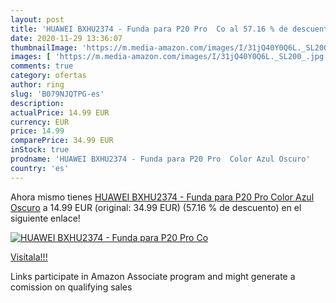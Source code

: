 ```yaml
---
layout: post
title: 'HUAWEI BXHU2374 - Funda para P20 Pro  Co al 57.16 % de descuento'
date: 2020-11-29 13:36:07
thumbnailImage: 'https://m.media-amazon.com/images/I/31jQ40Y0Q6L._SL200_.jpg'
images: [ 'https://m.media-amazon.com/images/I/31jQ40Y0Q6L._SL200_.jpg' ]
comments: true
category: ofertas
author: ring
slug: 'B079NJQTPG-es'
description:
actualPrice: 14.99 EUR
currency: EUR
price: 14.99
comparePrice: 34.99 EUR
inStock: true
prodname: 'HUAWEI BXHU2374 - Funda para P20 Pro  Color Azul Oscuro'
country: 'es'
---
```


Ahora mismo tienes [HUAWEI BXHU2374 - Funda para P20 Pro  Color Azul Oscuro](https://www.amazon.es/dp/B079NJQTPG/?tag=tolees-21) a 14.99 EUR (original: 34.99 EUR) (57.16 %  de descuento) en el siguiente enlace!

[![HUAWEI BXHU2374 - Funda para P20 Pro  Co](https://m.media-amazon.com/images/I/31jQ40Y0Q6L._SL200_.jpg)](https://www.amazon.es/dp/B079NJQTPG/?tag=tolees-21)

[Visítala!!!](https://www.amazon.es/dp/B079NJQTPG/?tag=tolees-21)

Links participate in Amazon Associate program and might generate a comission on qualifying sales
